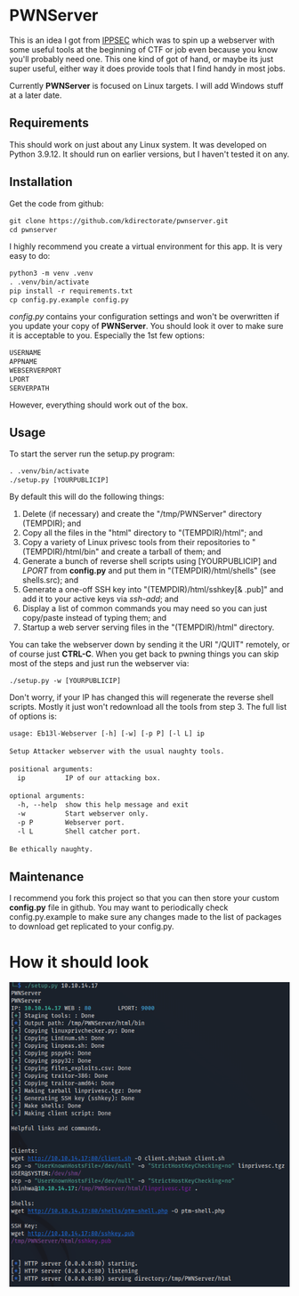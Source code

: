 # PWNServer
This is an idea I got from [IPPSEC](https://ippsec.rocks) which was to spin up a webserver with some useful tools at the beginning of CTF or job even because you know you'll probably need one. This one kind of got of hand, or maybe its just super useful, either way it does provide tools that I find handy in most jobs.

Currently **PWNServer** is focused on Linux targets. I will add Windows stuff at a later date.

## Requirements

This should work on just about any Linux system. It was developed on Python 3.9.12. It should run on earlier versions, but I haven't tested it on any.

## Installation

Get the code from github:
```
git clone https://github.com/kdirectorate/pwnserver.git
cd pwnserver
```
I highly recommend you create a virtual environment for this app. It is very easy to do:
```
python3 -m venv .venv
. .venv/bin/activate
pip install -r requirements.txt
cp config.py.example config.py
```
*config.py* contains your configuration settings and won't be overwritten if you update your copy of **PWNServer**. You should look it over to make sure it is acceptable to you. Especially the 1st few options:
```
USERNAME
APPNAME
WEBSERVERPORT
LPORT
SERVERPATH
```
However, everything should work out of the box.

## Usage

To start the server run the setup.py program:

```
. .venv/bin/activate
./setup.py [YOURPUBLICIP]
```
By default this will do the following things:

1. Delete (if necessary) and create the "/tmp/PWNServer" directory (TEMPDIR); and
2. Copy all the files in the "html" directory to "(TEMPDIR)/html"; and
3. Copy a variety of Linux privesc tools from their repositories to "(TEMPDIR)/html/bin" and create a tarball of them; and
4. Generate a bunch of reverse shell scripts using [YOURPUBLICIP] and *LPORT* from **config.py** and put them in "(TEMPDIR)/html/shells" (see shells.src); and
5. Generate a one-off SSH key into "(TEMPDIR)/html/sshkey[& .pub]" and add it to your active keys via *ssh-add*; and
6. Display a list of common commands you may need so you can just copy/paste instead of typing them; and
7. Startup a web server serving files in the "(TEMPDIR)/html" directory.

You can take the webserver down by sending it the URI "/QUIT" remotely, or of course just **CTRL-C**. When you get back to pwning things you can skip most of the steps and just run the webserver via:
```
./setup.py -w [YOURPUBLICIP]
```
Don't worry, if  your IP has changed this will regenerate the reverse shell scripts. Mostly it just won't redownload all the tools from step 3. The full list of options is:
```
usage: Eb13l-Webserver [-h] [-w] [-p P] [-l L] ip

Setup Attacker webserver with the usual naughty tools.

positional arguments:
  ip          IP of our attacking box.

optional arguments:
  -h, --help  show this help message and exit
  -w          Start webserver only.
  -p P        Webserver port.
  -l L        Shell catcher port.

Be ethically naughty.
```

## Maintenance
I recommend you fork this project so that you can then store your custom **config.py** file in github. You may want to periodically check config.py.example to make sure any changes made to the list of packages to download get replicated to your config.py. 

# How it should look
![screenshot](screenshot.png)

